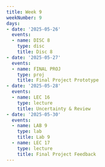 ```yaml
---
title: Week 9
weekNumber: 9
days:
- date: '2025-05-26'
  events:
  - name: DISC 8
    type: disc
    title: Disc 8
- date: '2025-05-27'
  events:
  - name: FINAL PROJ
    type: proj
    title: Final Project Prototype
- date: '2025-05-28'
  events:
  - name: LEC 16
    type: lecture
    title: Uncertainty & Review
- date: '2025-05-30'
  events:
  - name: LAB 9
    type: lab
    title: Lab 9
  - name: LEC 17
    type: lecture
    title: Final Project Feedback
---
```

